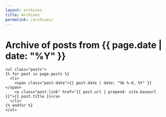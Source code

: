 ```yaml
---
layout: archives
title: Archives
permalink: /archives/
---
```

<div class="home">
	<h1>Archive of posts from {{ page.date | date: "%Y" }}</h1>

	<ul class="posts">
	{% for post in page.posts %}
	  <li>
		<span class="post-date">{{ post.date | date: "%b %-d, %Y" }}</span>
		<a class="post-link" href="{{ post.url | prepend: site.baseurl }}">{{ post.title }}</a>
	  </li>
	{% endfor %}
	</ul>
</div>